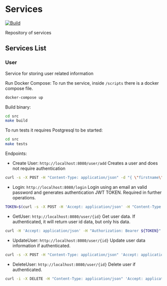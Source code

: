 # Services

[![Build](https://github.com/MihaiLupoiu/services/workflows/Build/badge.svg?branch=master)](https://github.com/MihaiLupoiu/services/actions)

Repository of services

## Services List

### User

Service for storing user related information

Run Docker Compose:
To run the service, inside `/scripts` there is a docker compose file.
```bash
docker-compose up
```

Build binary: 
```bash
cd src
make build
```

To run tests it requires Postgresql to be started: 
```bash
cd src
make tests
```

Endpoints:

* Create User: `http://localhost:8080/user/add`
Creates a user and does not require authentication
```bash 
curl -s -X POST -H "Content-Type: application/json" -d "{ \"firstname\": \"Jhon\", \"lastname\": \"Donals\", \"email\": \"jd@fake.com\",\"password\": \"1234\"}" http://localhost:8080/user/add
```

* Login:  `http://localhost:8080/login`
Login using an email an valid password and generates authentication JWT TOKEN. Required in further operations.
```bash 
TOKEN=$(curl -s -X POST -H 'Accept: application/json' -H "Content-Type: application/json" -d "{ \"email\": \"jd@fake.com\",\"password\": \"1234\"}" http://localhost:8080/login | sed -e 's/^"//' -e 's/"$//' )
```

* GetUser: `http://localhost:8080/user/{id}`
Get user data. If authenticated, it will return user id data, but only his data.
```bash 
curl -H 'Accept: application/json' -H "Authorization: Bearer ${TOKEN}" http://localhost:8080/user/1
```

* UpdateUser:  `http://localhost:8080/user/{id}`
Update user data information if authenticated.
```bash 
curl -s -X POST -H "Content-Type: application/json" 'Accept: application/json' -H "Authorization: Bearer ${TOKEN}" -d "{ \"firstname\": \"Jhon\", \"lastname\": \"Smith\", \"email\": \"js@gmail.com\",\"password\": \"1234\"}" http://localhost:8080/user/1
```

* DeleteUser:  `http://localhost:8080/user/{id}`
Delete user if authenticated.
```bash 
curl -i -X DELETE -H "Content-Type: application/json" 'Accept: application/json' -H "Authorization: Bearer ${TOKEN}" http://localhost:8080/user/1
```
